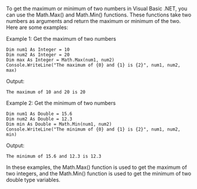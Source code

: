 To get the maximum or minimum of two numbers in Visual Basic .NET, you can use the Math.Max() and Math.Min() functions. These functions take two numbers as arguments and return the maximum or minimum of the two. Here are some examples:

Example 1: Get the maximum of two numbers
```
Dim num1 As Integer = 10
Dim num2 As Integer = 20
Dim max As Integer = Math.Max(num1, num2)
Console.WriteLine("The maximum of {0} and {1} is {2}", num1, num2, max)
```
Output:
```
The maximum of 10 and 20 is 20
```

Example 2: Get the minimum of two numbers
```
Dim num1 As Double = 15.6
Dim num2 As Double = 12.3
Dim min As Double = Math.Min(num1, num2)
Console.WriteLine("The minimum of {0} and {1} is {2}", num1, num2, min)
```
Output:
```
The minimum of 15.6 and 12.3 is 12.3
```
In these examples, the Math.Max() function is used to get the maximum of two integers, and the Math.Min() function is used to get the minimum of two double type variables.